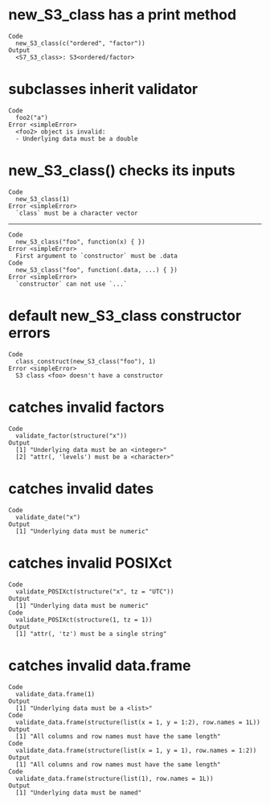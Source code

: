 # new_S3_class has a print method

    Code
      new_S3_class(c("ordered", "factor"))
    Output
      <S7_S3_class>: S3<ordered/factor>

# subclasses inherit validator

    Code
      foo2("a")
    Error <simpleError>
      <foo2> object is invalid:
      - Underlying data must be a double

# new_S3_class() checks its inputs

    Code
      new_S3_class(1)
    Error <simpleError>
      `class` must be a character vector

---

    Code
      new_S3_class("foo", function(x) { })
    Error <simpleError>
      First argument to `constructor` must be .data
    Code
      new_S3_class("foo", function(.data, ...) { })
    Error <simpleError>
      `constructor` can not use `...`

# default new_S3_class constructor errors

    Code
      class_construct(new_S3_class("foo"), 1)
    Error <simpleError>
      S3 class <foo> doesn't have a constructor

# catches invalid factors

    Code
      validate_factor(structure("x"))
    Output
      [1] "Underlying data must be an <integer>"  
      [2] "attr(, 'levels') must be a <character>"

# catches invalid dates

    Code
      validate_date("x")
    Output
      [1] "Underlying data must be numeric"

# catches invalid POSIXct

    Code
      validate_POSIXct(structure("x", tz = "UTC"))
    Output
      [1] "Underlying data must be numeric"
    Code
      validate_POSIXct(structure(1, tz = 1))
    Output
      [1] "attr(, 'tz') must be a single string"

# catches invalid data.frame

    Code
      validate_data.frame(1)
    Output
      [1] "Underlying data must be a <list>"
    Code
      validate_data.frame(structure(list(x = 1, y = 1:2), row.names = 1L))
    Output
      [1] "All columns and row names must have the same length"
    Code
      validate_data.frame(structure(list(x = 1, y = 1), row.names = 1:2))
    Output
      [1] "All columns and row names must have the same length"
    Code
      validate_data.frame(structure(list(1), row.names = 1L))
    Output
      [1] "Underlying data must be named"

